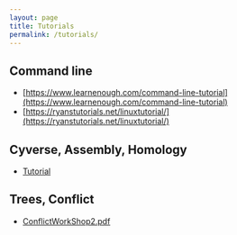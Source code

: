 ```yaml
---
layout: page
title: Tutorials
permalink: /tutorials/
---
```

## Command line

- [https://www.learnenough.com/command-line-tutorial](https://www.learnenough.com/command-line-tutorial)
- [https://ryanstutorials.net/linuxtutorial/](https://ryanstutorials.net/linuxtutorial/)


## Cyverse, Assembly, Homology

- [Tutorial](https://phylotranscriptomes.github.io/botany2018workshop/tutorials_pt_1.md)

## Trees, Conflict

- [ConflictWorkShop2.pdf](https://phylotranscriptomes.github.io/botany2018workshop/assets/tutorials/ConflictWorkshop2.pdf)

